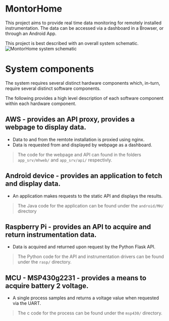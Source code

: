 # MontorHome

This project aims to provide real time data monitoring for remotely installed instrumentation. The data can be accessed via a dashboard in a Browser, or through an Android App.

This project is best described with an overall system schematic.
![MontorHome system schematic](https://docs.google.com/drawings/d/e/2PACX-1vTE8mDiYIVS3sTuNVBM3YH6iovJMq5rNCjlLHx6z9H6EGsLSPnLEZmZ-o7lq-v13J7i_yCaTvnIU1jW/pub?w=1133&h=521)

# System components
The system requires several distinct hardware components which, in-turn, require several distinct software components.

The following provides a high level description of each software component within each hardware component.

## AWS - provides an API proxy, provides a webpage to display data.
- Data to and from the remtote installation is proxied using nginx.
- Data is requested from and displayed by webpage as a dashboard.
> The code for the webpage and API can found in the folders `app_srv/mhweb/` and `app_srv/api/` respectivly.

## Android device - provides an application to fetch and display data.
- An application makes requests to the static API and displays the results.
> The Java code for the application can be found under the `android/MH/` directory

## Raspberry Pi - provides an API to acquire and return instrumentation data.
- Data is acquired and returned upon request by the Python Flask API.
> The Python code for the API and instrumentation drivers can be found under the `rasp/` directory.

## MCU - MSP430g2231 - provides a means to acquire battery 2 voltage.
- A single process samples and returns a voltage value when requested via the UART.
> The c code for the process can be found under the `msp430/` directory.
